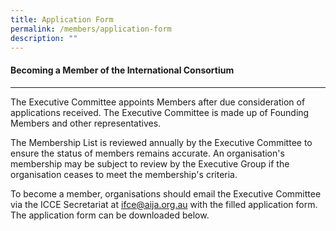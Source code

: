 ```yaml
---
title: Application Form
permalink: /members/application-form
description: ""
---
```

#### **Becoming a Member of the International Consortium**
---

The Executive Committee appoints Members after due consideration of applications received. The Executive Committee is made up of Founding Members and other representatives.

The Membership List is reviewed annually by the Executive Committee to ensure the status of members remains accurate. An organisation's membership may be subject to review by the Executive Group if the organisation ceases to meet the membership's criteria.

To become a member, organisations should email the Executive Committee via the ICCE Secretariat at ifce@aija.org.au with the filled application form. The application form can be downloaded below.